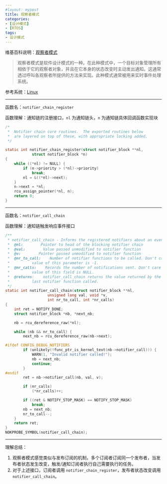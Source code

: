 ```yaml
---
#layout: mypost
title: 观察者模式
categories:
- [设计模式]
- [RTOS]
tags:
- 设计模式
---
```


维基百科说明：[观察者模式](https://en.wikipedia.org/wiki/Observer_pattern)

> 观察者模式是软件设计模式的一种。在此种模式中，一个目标对象管理所有相依于它的观察者对象，并且在它本身的状态改变时主动发出通知。这通常透过呼叫各观察者所提供的方法来实现。此种模式通常被用来实时事件处理系统。

参考系统：[Linux](https://elixir.bootlin.com/linux/v4.1.15/source)

---

函数名：`notifier_chain_register`

函数理解：通知链的注册接口，`nl` 为通知链头，`n` 为通知链具体回调函数实现块

```c
/*
 *  Notifier chain core routines.  The exported routines below
 *  are layered on top of these, with appropriate locking added.
 */

static int notifier_chain_register(struct notifier_block **nl,
            struct notifier_block *n)
{
    while ((*nl) != NULL) {
        if (n->priority > (*nl)->priority)
            break;
        nl = &((*nl)->next);
    }
    n->next = *nl;
    rcu_assign_pointer(*nl, n);
    return 0;
}
```

---

函数名：`notifier_call_chain`

函数理解：通知链触发响应事件接口

```c
/**
 * notifier_call_chain - Informs the registered notifiers about an event.
 *  @nl:        Pointer to head of the blocking notifier chain
 *  @val:        Value passed unmodified to notifier function
 *  @v:        Pointer passed unmodified to notifier function
 *  @nr_to_call:    Number of notifier functions to be called. Don't care
 *          value of this parameter is -1.
 *  @nr_calls:    Records the number of notifications sent. Don't care
 *          value of this field is NULL.
 *  @returns:    notifier_call_chain returns the value returned by the
 *          last notifier function called.
 */
static int notifier_call_chain(struct notifier_block **nl,
                   unsigned long val, void *v,
                   int nr_to_call, int *nr_calls)
{
    int ret = NOTIFY_DONE;
    struct notifier_block *nb, *next_nb;

    nb = rcu_dereference_raw(*nl);

    while (nb && nr_to_call) {
        next_nb = rcu_dereference_raw(nb->next);

#ifdef CONFIG_DEBUG_NOTIFIERS
        if (unlikely(!func_ptr_is_kernel_text(nb->notifier_call))) {
            WARN(1, "Invalid notifier called!");
            nb = next_nb;
            continue;
        }
#endif
        ret = nb->notifier_call(nb, val, v);

        if (nr_calls)
            (*nr_calls)++;

        if ((ret & NOTIFY_STOP_MASK) == NOTIFY_STOP_MASK)
            break;
        nb = next_nb;
        nr_to_call--;
    }
    return ret;
}
NOKPROBE_SYMBOL(notifier_call_chain);
```

---

理解总结：

1. 观察者模式感觉类似与发布订阅的机制，多个订阅者订阅同一个发布者，当发布者状态发生改变，触发/通知订阅者执行自己需要执行的任务。
2. 对于上述接口，订阅者调用 `notifier_chain_register`，发布者状态改变调用 `notifier_call_chain`。
